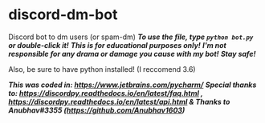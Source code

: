 # discord-dm-bot
Discord bot to dm users (or spam-dm)
***To use the file, type ```python bot.py``` or double-click it!***
***This is for educational purposes only!***
***I'm not responsible for any drama or damage you cause with my bot!***
***Stay safe!***

Also, be sure to have python installed! (I reccomend 3.6)

***This was coded in: https://www.jetbrains.com/pycharm/***
***Special thanks to: https://discordpy.readthedocs.io/en/latest/faq.html , https://discordpy.readthedocs.io/en/latest/api.html & Thanks to Anubhav#3355 (https://github.com/Anubhav1603)***

